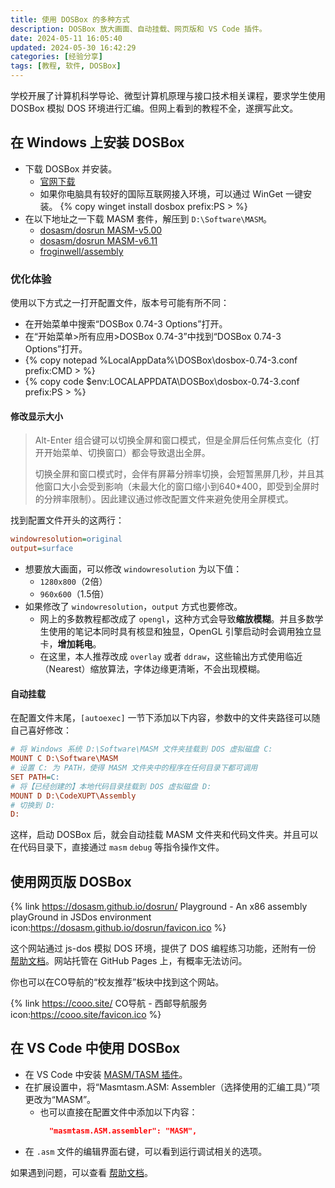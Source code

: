 ```yaml
---
title: 使用 DOSBox 的多种方式
description: DOSBox 放大画面、自动挂载、网页版和 VS Code 插件。
date: 2024-05-11 16:05:40
updated: 2024-05-30 16:42:29
categories: [经验分享]
tags: [教程, 软件, DOSBox]
---
```


学校开展了计算机科学导论、微型计算机原理与接口技术相关课程，要求学生使用 DOSBox 模拟 DOS 环境进行汇编。但网上看到的教程不全，遂撰写此文。

## 在 Windows 上安装 DOSBox

- 下载 DOSBox 并安装。
  - [官网下载](https://www.dosbox.com/download.php#:~:text=Windows)
  - 如果你电脑具有较好的国际互联网接入环境，可以通过 WinGet 一键安装。
    {% copy winget install dosbox prefix:PS&nbsp;> %}
- 在以下地址之一下载 MASM 套件，解压到 `D:\Software\MASM`。
  - [dosasm/dosrun MASM-v5.00](https://github.com/dosasm/dosrun/tree/main/bundles/src/MASM-v5.00/masm)
  - [dosasm/dosrun MASM-v6.11](https://github.com/dosasm/dosrun/tree/main/bundles/src/MASM-v6.11/masm)
  - [froginwell/assembly](https://github.com/froginwell/assembly/tree/master/software)

### 优化体验

使用以下方式之一打开配置文件，版本号可能有所不同：

- 在开始菜单中搜索“DOSBox 0.74-3 Options”打开。
- 在“开始菜单>所有应用>DOSBox 0.74-3”中找到“DOSBox 0.74-3 Options”打开。
- {% copy notepad %LocalAppData%\DOSBox\dosbox-0.74-3.conf prefix:CMD&nbsp;> %}
- {% copy code $env:LOCALAPPDATA\DOSBox\dosbox-0.74-3.conf prefix:PS&nbsp;> %}

#### 修改显示大小

> Alt-Enter 组合键可以切换全屏和窗口模式，但是全屏后任何焦点变化（打开开始菜单、切换窗口）都会导致退出全屏。
> 
> 切换全屏和窗口模式时，会伴有屏幕分辨率切换，会短暂黑屏几秒，并且其他窗口大小会受到影响（未最大化的窗口缩小到640*400，即受到全屏时的分辨率限制）。因此建议通过修改配置文件来避免使用全屏模式。

找到配置文件开头的这两行：

```ini doxbox-0.74-3.conf
windowresolution=original
output=surface
```

- 想要放大画面，可以修改 `windowresolution` 为以下值：
  - `1280x800`（2倍）
  - `960x600`（1.5倍）
- 如果修改了 `windowresolution`，`output` 方式也要修改。
  - 网上的多数教程都改成了 `opengl`，这种方式会导致**缩放模糊**。并且多数学生使用的笔记本同时具有核显和独显，OpenGL 引擎启动时会调用独立显卡，**增加耗电**。
  - 在这里，本人推荐改成 `overlay` 或者 `ddraw`，这些输出方式使用临近（Nearest）缩放算法，字体边缘更清晰，不会出现模糊。

#### 自动挂载

在配置文件末尾，`[autoexec]` 一节下添加以下内容，参数中的文件夹路径可以随自己喜好修改：

```ini doxbox-0.74-3.conf
# 将 Windows 系统 D:\Software\MASM 文件夹挂载到 DOS 虚拟磁盘 C:
MOUNT C D:\Software\MASM
# 设置 C: 为 PATH，使得 MASM 文件夹中的程序在任何目录下都可调用
SET PATH=C:
# 将【已经创建的】本地代码目录挂载到 DOS 虚拟磁盘 D:
MOUNT D D:\CodeXUPT\Assembly
# 切换到 D:
D:
```

这样，启动 DOSBox 后，就会自动挂载 MASM 文件夹和代码文件夹。并且可以在代码目录下，直接通过 `masm` `debug` 等指令操作文件。

## 使用网页版 DOSBox

{% link https://dosasm.github.io/dosrun/ Playground - An x86 assembly playGround in JSDos environment icon:https://dosasm.github.io/dosrun/favicon.ico %}

这个网站通过 js-dos 模拟 DOS 环境，提供了 DOS 编程练习功能，还附有一份 [帮助文档](https://dosasm.github.io/docs/tutorial-playGround/playGround)。网站托管在 GitHub Pages 上，有概率无法访问。

你也可以在CO导航的“校友推荐”板块中找到这个网站。

{% link https://cooo.site/ CO导航 - 西邮导航服务 icon:https://cooo.site/favicon.ico %}

## 在 VS Code 中使用 DOSBox

- 在 VS Code 中安装 [MASM/TASM 插件](https://marketplace.visualstudio.com/items?itemName=xsro.masm-tasm)。
- 在扩展设置中，将“Masmtasm.ASM: Assembler（选择使用的汇编工具）”项更改为“MASM”。
  - 也可以直接在配置文件中添加以下内容：
    ```json %APPDATA%/Code/User/settings.json
      "masmtasm.ASM.assembler": "MASM",
    ```
- 在 `.asm` 文件的编辑界面右键，可以看到运行调试相关的选项。

如果遇到问题，可以查看 [帮助文档](https://dosasm.github.io/docs/tutorial-masm-tasm/vsce-basic)。
